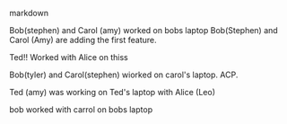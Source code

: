 
markdown

Bob(stephen) and Carol (amy) worked on bobs laptop
Bob(Stephen) and Carol (Amy) are adding the first feature.


Ted!! Worked with Alice on thiss

Bob(tyler) and Carol(stephen) wiorked on carol's laptop. ACP.

Ted (amy) was working on Ted's laptop with Alice (Leo)

bob worked with carrol on bobs laptop